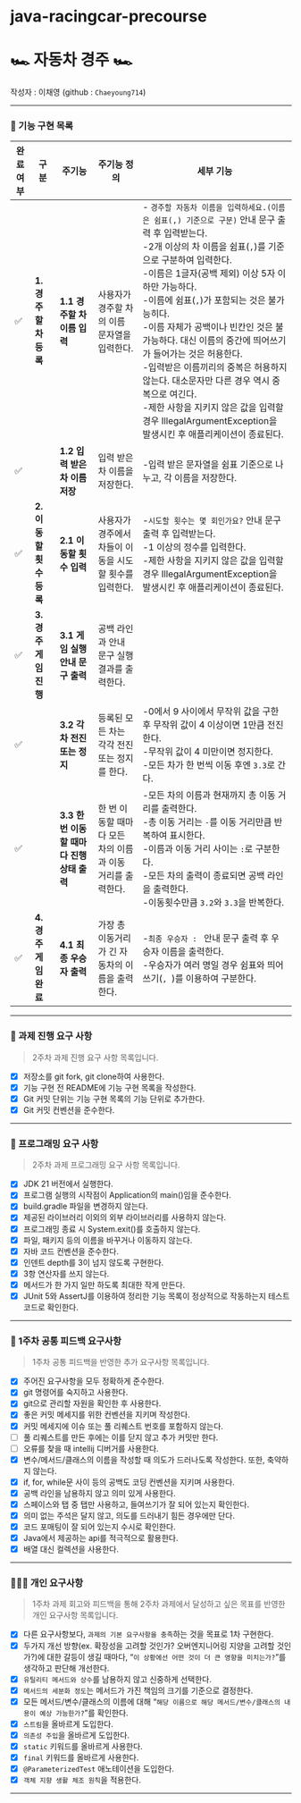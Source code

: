 # java-racingcar-precourse

# 🏎️ 자동차 경주 🏎️
작성자 : 이채영 (github : `Chaeyoung714`)

---

### 🚗 기능 구현 목록
| 완료여부 | 구분 | 주기능               | 주기능 정의                             | 세부 기능                                                                                                                                                                                                                                                                                                                                                                  |
|------| --- |---|------------------------------------|------------------------------------------------------------------------------------------------------------------------------------------------------------------------------------------------------------------------------------------------------------------------------------------------------------------------------------------------------------------------|
| ✅    | **1. 경주할 차 등록** | **1.1 경주할 차 이름 입력** | 사용자가 경주할 차의 이름 문자열을 입력한다.          | - `경주할 자동차 이름을 입력하세요.(이름은 쉼표(,) 기준으로 구분)` 안내 문구 출력 후 입력받는다.<br>-2개 이상의 차 이름을 쉼표(`,`)를 기준으로 구분하여 입력한다.<br>-이름은 1글자(공백 제외) 이상 5자 이하만 가능하다.<br>-이름에 쉼표(`,`)가 포함되는 것은 불가능히다.<br>-이름 자체가 공백이나 빈칸인 것은 불가능하다. 대신 이름의 중간에 띄어쓰기가 들어가는 것은 허용한다.<br>-입력받은 이름끼리의 중복은 허용하지 않는다. 대소문자만 다른 경우 역시 중복으로 여긴다.<br>-제한 사항을 지키지 않은 값을 입력할 경우 IllegalArgumentException을 발생시킨 후 애플리케이션이 종료된다. |
| ✅    |  | **1.2 입력 받은 차 이름 저장** | 입력 받은 차 이름을 저장한다.                  | -입력 받은 문자열을 쉼표 기준으로 나누고, 각 이름을 저장한다.                                                                                                                                                                                                                                                                                                                                   |
| ✅    | **2. 이동할 횟수 등록** | **2.1 이동할 횟수 입력** | 사용자가 경주에서 차들이 이동을 시도할 횟수를 입력한다.    | -`시도할 횟수는 몇 회인가요?` 안내 문구 출력 후 입력받는다.<br>-1 이상의 정수를 입력한다.<br>-제한 사항을 지키지 않은 값을 입력할 경우 IllegalArgumentException을 발생시킨 후 애플리케이션이 종료된다.                                                                                                                                                                                                                                    |
| ✅    | **3. 경주 게임 진행** | **3.1 게임 실행 안내 문구 출력** | 공백 라인과 안내 문구 실행 결과를 출력한다.          |                                                                                                                                                                                                                                                                                                                                                                        |
| ✅    |  | **3.2 각 차 전진 또는 정지** | 등록된 모든 차는 각각 전진 또는 정지를 한다.         | -0에서 9 사이에서 무작위 값을 구한 후 무작위 값이 4 이상이면 1만큼 전진한다.<br>-무작위 값이 4 미만이면 정지한다.<br>-모든 차가 한 번씩 이동 후엔 `3.3`로 간다.                                                                                                                                                                                                                                                                |
| ✅    |  | **3.3 한 번 이동할 때마다 진행 상태 출력** | 한 번 이동할 때마다 모든 차의 이름과 이동 거리를 출력한다. | -모든 차의 이름과 현재까지 총 이동 거리를 출력한다.<br>-총 이동 거리는 `-`를 이동 거리만큼 반복하여 표시한다.<br>-이름과 이동 거리 사이는 ` : `로  구분한다.<br>-모든 차의 출력이 종료되면 공백 라인을 출력한다. <br>-이동횟수만큼 `3.2`와 `3.3`을 반복한다.                                                                                                                                                                                                    |
| ✅    | **4. 경주 게임 완료** | **4.1 최종 우승자 출력** | 가장 총 이동거리가 긴 자동차의 이름을 출력한다.        | -`최종 우승자 : ` 안내 문구 출력 후 우승자 이름을 출력한다.<br>-우승자가 여러 명일 경우 쉼표와 띄어쓰기(`, `)를 이용하여 구분한다.                                                                                                                                                                                                                                                                                     |

---

### 🚙 과제 진행 요구 사항

> 2주차 과제 진행 요구 사항 목록입니다.

- [x]  저장소를 git fork, git clone하여 사용한다.
- [x]  기능 구현 전 README에 기능 구현 목록을 작성한다.
- [x]  Git 커밋 단위는 기능 구현 목록의 기능 단위로 추가한다.
- [x]  Git 커밋 컨벤션을 준수한다.

---
### 🚕 프로그래밍 요구 사항



> 2주차 과제 프로그래밍 요구 사항 목록입니다.

- [x]  JDK 21 버전에서 실행한다.
- [x]  프로그램 실행의 시작점이 Application의 main()임을 준수한다.
- [x]  build.gradle 파일을 변경하지 않는다.
- [x]  제공된 라이브러리 이외의 외부 라이브러리를 사용하지 않는다.
- [x]  프로그래밍 종료 시 System.exit()를 호출하지 않는다.
- [x]  파일, 패키지 등의 이름을 바꾸거나 이동하지 않는다.
- [x]  자바 코드 컨벤션을 준수한다.
- [x]  인덴트 depth를 3이 넘지 않도록 구현한다.
- [x]  3항 연산자를 쓰지 않는다.
- [x]  메서드가 한 가지 일만 하도록 최대한 작게 만든다.
- [x]  JUnit 5와 AssertJ를 이용하여 정리한 기능 목록이 정상적으로 작동하는지 테스트 코드로 확인한다.

---
### 🚓 1주차 공통 피드백 요구사항

> 1주차 공통 피드백을 반영한 추가 요구사항 목록입니다.

- [x]  주어진 요구사항을 모두 정확하게 준수한다.
- [x]  git 명령어를 숙지하고 사용한다.
- [x]  git으로 관리할 자원을 확인한 후 사용한다.
- [x]  좋은 커밋 메세지를 위한 컨벤션을 지키며 작성한다.
- [x]  커밋 메세지에 이슈 또는 풀 리퀘스트 번호를 포함하지 않는다.
- [ ]  풀 리퀘스트를 만든 후에는 이를 닫지 않고 추가 커밋만 한다.
- [ ]  오류를 찾을 때 intellij 디버거를 사용한다.
- [x]  변수/메서드/클래스의 이름을 작성할 때 의도가 드러나도록 작성한다. 또한, 축약하지 않는다.
- [x]  if, for, while문 사이 등의 공백도 코딩 컨벤션을 지키며 사용한다.
- [x]  공백 라인을 남용하지 않고 의미 있게 사용한다.
- [x]  스페이스와 탭 중 탭만 사용하고, 들여쓰기가 잘 되어 있는지 확인한다.
- [x]  의미 없는 주석은 달지 않고, 의도를 드러내기 힘든 경우에만 단다.
- [x]  코드 포매팅이 잘 되어 있는지 수시로 확인한다.
- [x]  Java에서 제공하는 api를 적극적으로 활용한다.
- [x]  배열 대신 컬렉션을 사용한다.

---
### 👩🏻‍💻 개인 요구사항

> 1주차 과제 회고와 피드백을 통해 2주차 과제에서 달성하고 싶은 목표를 반영한 개인 요구사항 목록입니다.

- [x]  다른 요구사항보다, `과제의 기본 요구사항을 충족`하는 것을 목표로 1차 구현한다.
- [x]  두가지 개선 방향(ex. 확장성을 고려할 것인가? 오버엔지니어링 지양을 고려할 것인가?)에 대한 갈등이 생길 때마다, “`이 상황에선 어떤 것이 더 큰 영향을 미치는가?`”를 생각하고 판단해 개선한다.
- [x]  `유틸리티 메서드와 상수`를 남용하지 않고 신중하게 선택한다.
- [x]  `메서드의 세분화 정도`는 메서드가 가진 책임의 크기를 기준으로 결정한다.
- [x]  모든 메서드/변수/클래스의 이름에 대해 “`해당 이름으로 해당 메서드/변수/클래스의 내용이 예상 가능한가?`”를 확인한다.
- [x]  `스트림`을 올바르게 도입한다.
- [x]  `의존성 주입`을 올바르게 도입한다.
- [x]  `static` 키워드를 올바르게 사용한다.
- [x]  `final` 키워드를 올바르게 사용한다.
- [x]  `@ParameterizedTest` 애노테이션을 도입한다.
- [x]  `객체 지향 생활 체조 원칙`을 적용한다.

---